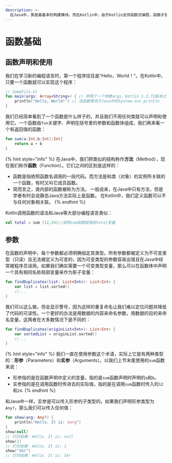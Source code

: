 ```yaml
---
description: >-
  在Java中，类是最基本的构建模块。而在Kotlin中，由于Kotlin支持函数式编程，函数才是最基本的构建模块，也就是说不需要类就可以完整构成一个程序或者库。本章介绍Kotlin中函数的特性和类型。
---
```


# 函数基础

## 函数声明和使用

我们在学习新的编程语言时，第一个程序往往是“Hello，World！”。在Kotlin中，只要一个函数就可以实现这个程序：

```kotlin
// SomeFile.kt
fun main(args: Array<String>) { // 声明了一个参数args，Kotlin 1.3.72版本之后将不再需要该参数
    println("Hello, World!") // 该函数等同于Java中的System.out.println
}
```

我们已经简单看到了一个函数是什么样子的，并且我们不用任何类就可以声明和使用它。一个函数由`fun`关键字、声明在括号里的参数和函数体组成，我们再来看一个有返回值的函数：

```kotlin
fun sum(a:Int,b:Int):Int{
    return a + b
}
```

{% hint style="info" %}
在Java中，我们把类似的结构称作**方法**（Method），现在我们称作**函数**（Function）。它们之间的区别是这样的：

* 函数是指依照函数名调用的一段代码。而方法是和类（对象）的实例所关联的一个函数，有时又叫它成员函数。
* 简而言之，类内部的函数被称为方法。 一般说来，在Java中只有方法，但是学者有时会说静态Java方法实际上是函数。 在Kotlin中，我们定义函数可以不与任何对象相关联。
{% endhint %}

Kotlin调用函数的语法和Java等大部分编程语言类似：

```kotlin
val total = sum (12,24)//调用sum函数赋值给total变量
```

## 参数

在函数的声明中，每个参数都必须明确指定其类型。所有参数都被定义为不可变类型（只读）且无法被定义为可变的，因为可变类型的参数容易出错且在Java中经常被程序员误用。如果我们确实需要一个可变类型变量，那么可以在函数体中声明一个具有相同名称局部变量来作为影子变量：

```kotlin
fun findDuplicates(list: List<Int>): List<Int> {
    var list = list.sorted()
    //...
}
```

我们可以这么做，但会显示警号，因为这样的重复命名让我们难以定位问题并降低了代码的可读性。一个更好的办法是用数据的内容来命名参数，用数据的目的来命名变量，这两者在大多数情况下是不同的：

```kotlin
fun findDuplicates(originList<Int>): List<Int> {
    var sortedList = originList.sorted()
    //...
}
```

{% hint style="info" %}
我们一直在使用参数这个术语，实际上它是有两种类型的：**形参**（Parameters）和**实参**（Arguments）。以我们上节末尾使用的`sum`函数来说：

* 形参指的是在函数声明中定义的变量，指的是`sum`函数声明时声明的`a`和`b`。
* 实参指的是在调用函数时传进去的实际值，指的是在调用`sum`函数时传入的`12`和`24`.
{% endhint %}

和Java中一样，实参是可以传入形参的子类型的。如果我们声明形参类型为`Any?`，那么我们可以传入任何值：

```kotlin
fun show(arg: Any?) {
    println("Hello. It is: $arg")
}
show(null)
// 打印结果: Hello. It is: null
show(1)
// 打印结果: Hello. It is: 1
show("Skr")
// 打印结果: Hello. It is: Skr
```


